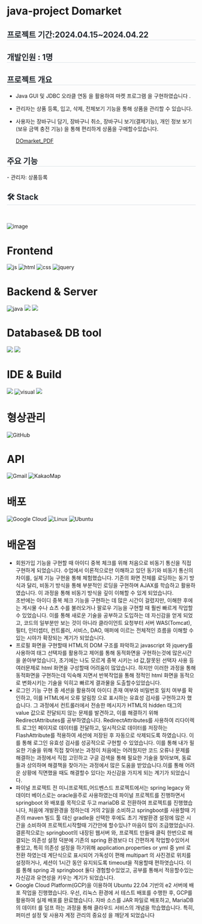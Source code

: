 # java-project Domarket

  <div style="text-align: left;"> 
     <h2 style="border-bottom: 1px solid #d8dee4; color: #282d33;"> 프로젝트 기간:2024.04.15~2024.04.22</h2>  
     <h2 style="border-bottom: 1px solid #d8dee4; color: #282d33;"> 개발인원 : 1명</h2>  
</div>
   
  <h2 style="border-bottom: 1px solid #d8dee4; color: #282d33;"> 프로젝트 개요 </h2>  

- Java GUI 및 JDBC 오라클 연동 을 활용하여 마켓 프로그램 을 구현하였습니다 .
- 관리자는 상품 등록, 입고, 삭제, 전체보기 기능을 통해 상품을 관리할 수 있습니다.
- 사용자는 장바구니 담기, 장바구니 취소, 장바구니 보기(결제기능), 개인 정보 보기(보유 금액 충전 기능) 을 통해 편리하게 상품을 구매할수있습니다.</li></li></div> 
  
  [DOmarket_PDF](https://github.com/doyoungking/TripSNS_project/blob/DEV/%EC%97%AC%ED%96%89%EC%9D%98%20%EA%B2%BD%ED%97%98%20%EC%86%8C%EC%85%9C%EB%AF%B8%EB%94%94%EC%96%B4%EC%97%90%EB%8B%B4%EB%8B%A4.pdf)

  
 <h2 style="border-bottom: 1px solid #d8dee4; color: #282d33;"> 주요 기능</h2>  
 - 관리자: 상품등록
  
  <div style="text-align: left;">
    <h2 style="border-bottom: 1px solid #d8dee4; color: #282d33;"> 🛠️ Stack </h2> <br> 
  
  ![image](https://github.com/user-attachments/assets/637deffb-6508-4fc3-8848-908da0ce3576)

  </div>


# Frontend
![js](https://img.shields.io/badge/JavaScript-F7DF1E?style=for-the-badge&logo=JavaScript&logoColor=white)
![html](https://img.shields.io/badge/HTML5-E34F26?style=for-the-badge&logo=html5&logoColor=white)
![css](https://img.shields.io/badge/CSS3-1572B6?style=for-the-badge&logo=css3&logoColor=white)
![jquery](https://img.shields.io/badge/jQuery-0769AD?style=for-the-badge&logo=jquery&logoColor=white)
# Backend & Server     
![java](https://img.shields.io/badge/Java-ED8B00?style=for-the-badge&logo=openjdk&logoColor=white)
<img src="https://img.shields.io/badge/springboot-6DB33F?style=for-the-badge&logo=springboot&logoColor=white">
<img src="https://img.shields.io/badge/apache tomcat-F8DC75?style=for-the-badge&logo=apachetomcat&logoColor=white">
 # Database& DB tool            
<img src="https://img.shields.io/badge/mariaDB-003545?style=for-the-badge&logo=mariaDB&logoColor=white"> <img src="https://img.shields.io/badge/dbeaver-382923?style=for-the-badge&logo=dbeaver&logoColor=white">
# IDE & Build  
<img src="https://img.shields.io/badge/intellij IDEA-000000?style=for-the-badge&logo=intellij IDEA&logoColor=white"> ![visual](https://img.shields.io/badge/Visual_Studio_Code-0078D4?style=for-the-badge&logo=visual%20studio%20code&logoColor=white)
<img src="https://img.shields.io/badge/gradle-02303A?style=for-the-badge&logo=gradle&logoColor=white">
# 형상관리 
![GitHub](https://img.shields.io/badge/github-%23121011.svg?style=for-the-badge&logo=github&logoColor=white)
# API
![Gmail](https://img.shields.io/badge/Gmail-D14836?style=for-the-badge&logo=gmail&logoColor=white)
![KakaoMap](https://img.shields.io/badge/kakao_Map-ffcd00.svg?style=for-the-badge&logo=kakaomap&logoColor=000000)
# 배포
![Google Cloud](https://img.shields.io/badge/Google_Cloud_Platform-%234285F4.svg?style=for-the-badge&logo=google-cloud-platform&logoColor=white)
![Linux](https://img.shields.io/badge/Linux-FCC624?style=for-the-badge&logo=linux&logoColor=black)
![Ubuntu](https://img.shields.io/badge/Ubuntu-E95420?style=for-the-badge&logo=ubuntu&logoColor=white)

# 배운점
 + 회원가입 기능을 구현할 때 아이디 중복 체크를 위해 처음으로 비동기 통신을 직접 구현하게 되었습니다. 수업에서 이론적으로만 이해하고 있던 동기와 비동기 통신의 차이를, 실제 기능 구현을 통해 체험했습니다. 기존의 화면 전체를 로딩하는 동기 방식과 달리, 비동기 방식을 통해 부분적인 로딩을 구현하며 AJAX를 학습하고 활용하였습니다. 이 과정을 통해 비동기 방식을 깊이 이해할 수 있게 되었습니다.<br>
초반에는 아이디 중복 체크 기능을 구현하는 데 많은 시간이 걸렸지만, 이해한 후에는 게시물 수나 쇼츠 수를 불러오거나 팔로우 기능을 구현할 때 훨씬 빠르게 작업할 수 있었습니다. 이를 통해 새로운 기술을 공부하고 도입하는 데 자신감을 얻게 되었고, 코드의 일부분만 보는 것이 아니라 클라이언트 요청부터 서버 WAS(Tomcat), 필터, 인터셉터, 컨트롤러, 서비스, DAO, 매퍼에 이르는 전체적인 흐름을 이해할 수 있는 시야가 확장되는 계기가 되었습니다.
 + 프로필 화면을 구현할때 HTML의 DOM 구조를 파악하고 javascript 와 jquery를 사용하여 태그 선택자를 활용하고 제어를 통해 동적화면을 구현하는것에 많은시간을 쏟아부었습니다, 초기에는 나도 모르게 중복 시키는 id 값,잘못된 선택자 사용 등 여러문제로 html 화면을 구성할때 어려움이 많았습니다. 하지만 이러한 과정을 통해 동적화면을 구현하는데 익숙해 지면서 반복작업을 통해 정적인 html 화면을 동적으로 변화시키는 기술을 익히고 빠르게 결과물을 도출할수있었습니다.
 + 로그인 기능 구현 중 세션을 활용하여 아이디 존재 여부와 비밀번호 일치 여부를 확인하고, 이를 HTML에서 오류 알림창 으로 표시하는 유효성 검사를 구현하고자 했습니다. 그 과정에서 컨트롤러에서 전송한 메시지가 HTML의 hidden 태그의 value 값으로 전달되지 않는 문제를 발견하고, 이를 해결하기 위해 RedirectAttributes를 공부하였습니다. RedirectAttributes를 사용하여 리다이렉트 로그인 페이지로 데이터를 전달하고, 일시적으로 데이터를 저장하는 FlashAttribute를 적용하여 세션에 저장된 후 자동으로 삭제되도록 하였습니다. 이를 통해 로그인 유효성 검사를 성공적으로 구현할 수 있었습니다. 이를 통해 내가 필요한 기술을 위해 직접 찾아보는 과정이 처음에는 어려웠지만 코드 오류나 문제를 해결하는 과정에서 직접 고민하고 구글 검색을 통해 필요한 기술을 찾아보며, 동료들과 상의하며 해결책을 찾아가는 과정에서 많은 도움을 받았습니다.이를 통해 어려운 상황에 직면했을 때도 해결할수 있다는 자신감을 가지게 되는 계기가 되었습니다.
 +  파이널 프로젝트 전 미니프로젝트,어드벤스드 프로젝트에서는 spring legacy 와 데이터 베이스로는 oracle을주로 사용하였는데 파이널 프로젝트를 진행하면서 springboot 와 배포를 목적으로 두고 mariaDB 로 전환하여 프로젝트를 진행했습니다, 처음에 개발환경을 정하는데 거의 2일을 소비하고 springboot를 사용할때 기존의 maven 빌드 툴 대신 gradle을 선택한 후에도 초기 개발환경 설정에 많은 시간을 소비하여 프로젝트시작할때 기간안에 할수있나? 마음이 많이 조급했었습니다. 결론적으로는 springboot의 내장된 웹서버 와, 프로젝트 만들때 클릭 한번으로 해결되는 의존성 설정 덕분에 기존의 spring 환경보다 더 간편하게 작업할수있어서 좋았고, 특히 의존성 설정을 하기위해 application.properties or yml 중 yml 로 전환 하였는데 계단식으로 표시되어 가독성이 편해 multipart 의 사진경로 위치를 설정하거나, 세션이 1시간 동안 유지되도록 timeout을 적용할때 편하엿습니다. 이를 통해 spring 과 springboot 둘다 경험할수있었고, 공부를 통해서 적응할수있는 자신감과 유연성을 키우는 계기가 되었습니다.
 + Google Cloud Platform(GCP)을 이용하여 Ubuntu 22.04 기반의 e2 서버에 배포 작업을 진행했습니다. 우선, 리눅스 환경에
서 테스트 배포를 수행한 후, GCP를 활용하여 실제 배포를 완료했습니다. 자바 소스를 JAR 파일로 배포하고, MariaDB의 데이터
를 덤프 하는 과정을 통해 클라우드 서비스의 개념을 학습했습니다.
특히, 퍼미션 설정 및 사용자 계정 관리의 중요성 을 깨닫게 되었습니다

    
